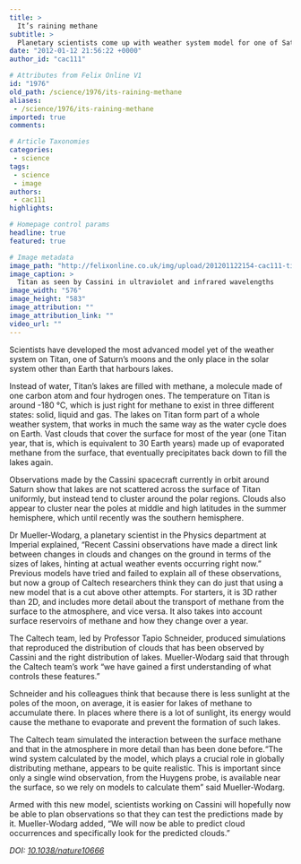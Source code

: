 ```yaml
---
title: >
  It’s raining methane
subtitle: >
  Planetary scientists come up with weather system model for one of Saturn's moons
date: "2012-01-12 21:56:22 +0000"
author_id: "cac111"

# Attributes from Felix Online V1
id: "1976"
old_path: /science/1976/its-raining-methane
aliases:
 - /science/1976/its-raining-methane
imported: true
comments:

# Article Taxonomies
categories:
 - science
tags:
 - science
 - image
authors:
 - cac111
highlights:

# Homepage control params
headline: true
featured: true

# Image metadata
image_path: "http://felixonline.co.uk/img/upload/201201122154-cac111-titan_multi_spectral_overlay.jpg"
image_caption: >
  Titan as seen by Cassini in ultraviolet and infrared wavelengths
image_width: "576"
image_height: "583"
image_attribution: ""
image_attribution_link: ""
video_url: ""
---
```


Scientists have developed the most advanced model yet of the weather system on Titan, one of Saturn’s moons and the only place in the solar system other than Earth that harbours lakes.

Instead of water, Titan’s lakes are filled with methane, a molecule made of one carbon atom and four hydrogen ones. The temperature on Titan is around -180 °C, which is just right for methane to exist in three different states: solid, liquid and gas. The lakes on Titan form part of a whole weather system, that works in much the same way as the water cycle does on Earth. Vast clouds that cover the surface for most of the year (one Titan year, that is, which is equivalent to 30 Earth years) made up of evaporated methane from the surface, that eventually precipitates back down to fill the lakes again.

Observations made by the Cassini spacecraft currently in orbit around Saturn show that lakes are not scattered across the surface of Titan uniformly, but instead tend to cluster around the polar regions. Clouds also appear to cluster near the poles at middle and high latitudes in the summer hemisphere, which until recently was the southern hemisphere.

Dr Mueller-Wodarg, a planetary scientist in the Physics department at Imperial explained, “Recent Cassini observations have made a direct link between changes in clouds and changes on the ground in terms of the sizes of lakes, hinting at actual weather events occurring right now.”
 Previous models have tried and failed to explain all of these observations, but now a group of Caltech researchers think they can do just that using a new model that is a cut above other attempts. For starters, it is 3D rather than 2D, and includes more detail about the transport of methane from the surface to the atmosphere, and vice versa. It also takes into account surface reservoirs of methane and how they change over a year.

The Caltech team, led by Professor Tapio Schneider, produced simulations that reproduced the distribution of clouds that has been observed by Cassini and the right distribution of lakes.
 Mueller-Wodarg said that through the Caltech team’s work “we have gained a first understanding of what controls these features.”

Schneider and his colleagues think that because there is less sunlight at the poles of the moon, on average, it is easier for lakes of methane to accumulate there. In places where there is a lot of sunlight, its energy would cause the methane to evaporate and prevent the formation of such lakes.

The Caltech team simulated the interaction between the surface methane and that in the atmosphere in more detail than has been done before.“The wind system calculated by the model, which plays a crucial role in globally distributing methane, appears to be quite realistic. This is important since only a single wind observation, from the Huygens probe, is available near the surface, so we rely on models to calculate them” said Mueller-Wodarg.

Armed with this new model, scientists working on Cassini will hopefully now be able to plan observations so that they can test the predictions made by it. Mueller-Wodarg added, “We will now be able to predict cloud occurrences and specifically look for the predicted clouds.”

_DOI: [10.1038/nature10666](http://www.nature.com/nature/journal/v481/n7379/full/nature10666.html)_

